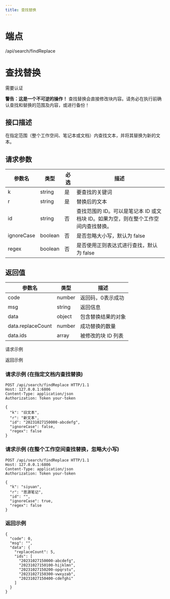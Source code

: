 ```yaml
---
title: 查找替换
---
```

# 端点

/api/search/findReplace

# 查找替换

需要认证

**警告：这是一个不可逆的操作！** 查找替换会直接修改块内容。请务必在执行前确认查找和替换的范围及内容，或进行备份！

## 接口描述

在指定范围（整个工作空间、笔记本或文档）内查找文本，并将其替换为新的文本。

## 请求参数

| 参数名 | 类型 | 必选 | 描述 |
| --- | --- | --- | --- |
| k | string | 是 | 要查找的关键词 |
| r | string | 是 | 替换后的文本 |
| id | string | 否 | 查找范围的 ID。可以是笔记本 ID 或文档块 ID。如果为空，则在整个工作空间内查找替换。 |
| ignoreCase | boolean | 否 | 是否忽略大小写，默认为 false |
| regex | boolean | 否 | 是否使用正则表达式进行查找，默认为 false |

## 返回值

| 参数名 | 类型 | 描述 |
| --- | --- | --- |
| code | number | 返回码，0表示成功 |
| msg | string | 返回信息 |
| data | object | 包含替换结果的对象 |
| data.replaceCount | number | 成功替换的数量 |
| data.ids | array | 被修改的块 ID 列表 |

请求示例

返回示例

### 请求示例 (在指定文档内查找替换)

```
POST /api/search/findReplace HTTP/1.1
Host: 127.0.0.1:6806
Content-Type: application/json
Authorization: Token your-token

{
  "k": "旧文本",
  "r": "新文本",
  "id": "20231027150000-abcdefg", 
  "ignoreCase": false,
  "regex": false
}
```

### 请求示例 (在整个工作空间查找替换，忽略大小写)

```
POST /api/search/findReplace HTTP/1.1
Host: 127.0.0.1:6806
Content-Type: application/json
Authorization: Token your-token

{
  "k": "siyuan",
  "r": "思源笔记",
  "id": "", 
  "ignoreCase": true,
  "regex": false
}
```

### 返回示例

```
{
  "code": 0,
  "msg": "",
  "data": {
    "replaceCount": 5,
    "ids": [
      "20231027150000-abcdefg",
      "20231027150100-hijklmn",
      "20231027150200-opqrstu",
      "20231027150300-vwxyzab",
      "20231027150400-cdefghi"
    ]
  }
}
```

